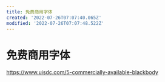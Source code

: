 ```yaml
---
title: 免费商用字体
created: '2022-07-26T07:07:40.065Z'
modified: '2022-07-26T07:07:48.522Z'
---
```


# 免费商用字体

https://www.uisdc.com/5-commercially-available-blackbody
